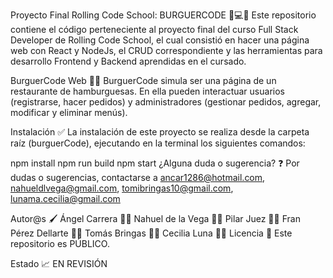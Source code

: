 Proyecto Final Rolling Code School: BURGUERCODE 📱💻💡
Este repositorio contiene el código perteneciente al proyecto final del curso Full Stack Developer de Rolling Code School, el cual consistió en hacer una página web con React y NodeJs, el CRUD correspondiente y las herramientas para desarrollo Frontend y Backend aprendidas en el cursado.

BurguerCode Web 🍔🌐
BurguerCode simula ser una página de un restaurante de hamburguesas. En ella pueden interactuar usuarios (registrarse, hacer pedidos) y administradores (gestionar pedidos, agregar, modificar y eliminar menús).

Instalación ✅
La instalación de este proyecto se realiza desde la carpeta raíz (burguerCode), ejecutando en la terminal los siguientes comandos:

  npm install
  npm run build
  npm start
¿Alguna duda o sugerencia? ❓
Por dudas o sugerencias, contactarse a ancar1286@hotmail.com, nahueldlvega@gmail.com, tomibringas10@gmail.com, lunama.cecilia@gmail.com

Autor@s 🖌️
Ángel Carrera 👨‍💻
Nahuel de la Vega 👨‍💻
Pilar Juez 👩‍💻
Fran Pérez Dellarte 👨‍💻
Tomás Bringas 👨‍💻
Cecilia Luna 👩‍💻
Licencia 🤝
Este repositorio es PÚBLICO.

Estado 📈
EN REVISIÓN
